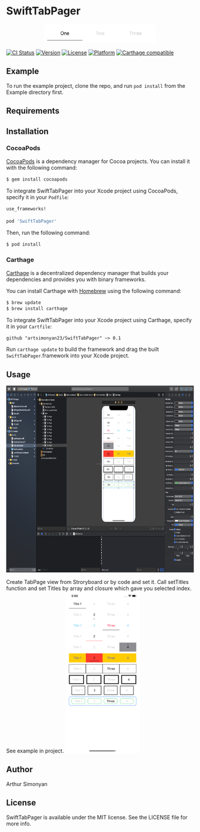 # SwiftTabPager

<p align="center">
    <img src="https://github.com/artsimonyan23/SwiftTabPager/blob/master/Screenshots/screenshot.png"
      width=300 height=50>
</p>

[![CI Status](http://img.shields.io/travis/artsimonyan23/SwiftTabPager.svg?style=flat)](https://travis-ci.org/artsimonyan23/SwiftTabPager)
[![Version](https://img.shields.io/cocoapods/v/SwiftTabPager.svg?style=flat)](https://cocoapods.org/pods/SwiftTabPager)
[![License](https://img.shields.io/cocoapods/l/SwiftTabPager.svg?style=flat)](https://github.com/artsimonyan23/SwiftTabPager/blob/master/LICENSE)
[![Platform](https://img.shields.io/cocoapods/p/SwiftTabPager.svg?style=flat)](https://cocoapods.org/pods/SwiftTabPager)
[![Carthage compatible](https://img.shields.io/badge/Carthage-compatible-4BC51D.svg?style=flat)](https://github.com/Carthage/Carthage)

## Example

To run the example project, clone the repo, and run `pod install` from the Example directory first.


## Requirements


## Installation

### CocoaPods

[CocoaPods](http://cocoapods.org) is a dependency manager for Cocoa projects. You can install it with the following command:

```bash
$ gem install cocoapods
```

To integrate SwiftTabPager into your Xcode project using CocoaPods, specify it in your `Podfile`:

```ruby
use_frameworks!

pod 'SwiftTabPager'
```

Then, run the following command:

```bash
$ pod install
```


### Carthage

[Carthage](https://github.com/Carthage/Carthage) is a decentralized dependency manager that builds your dependencies and provides you with binary frameworks.

You can install Carthage with [Homebrew](http://brew.sh/) using the following command:

```bash
$ brew update
$ brew install carthage
```

To integrate SwiftTabPager into your Xcode project using Carthage, specify it in your `Cartfile`:

```ogdl
github "artsimonyan23/SwiftTabPager" ~> 0.1
```

Run `carthage update` to build the framework and drag the built `SwiftTabPager`.framework into your Xcode project.


## Usage

<img src="https://github.com/artsimonyan23/SwiftTabPager/blob/master/Screenshots/storyboard.png"
  width=800 height=500>
  
  Create TabPage view from Stroryboard or by code and set it. Call setTitles function and set Titles by array and closure which gave you selected index. 
  See example in project.
  <img src="https://github.com/artsimonyan23/SwiftTabPager/blob/master/Screenshots/examples.png"
  width=200 height=432>

## Author

Arthur Simonyan


## License

SwiftTabPager is available under the MIT license. See the LICENSE file for more info.
